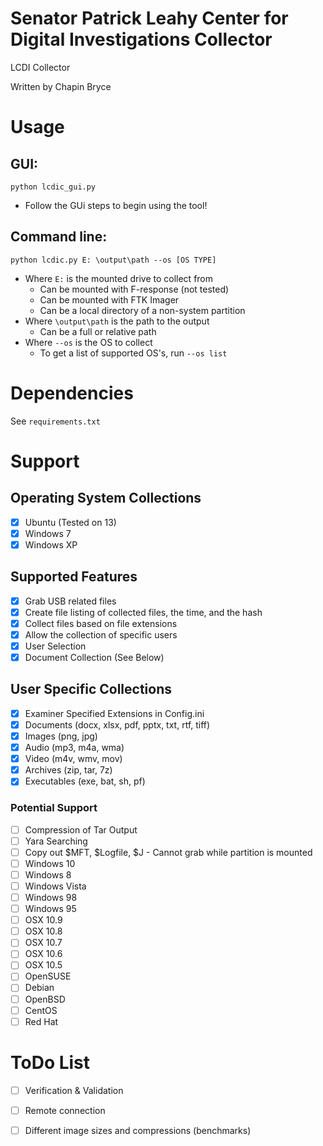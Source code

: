 Senator Patrick Leahy Center for Digital Investigations Collector
=====

LCDI Collector

Written by Chapin Bryce

# Usage

## GUI:
`python lcdic_gui.py`

- Follow the GUi steps to begin using the tool!

## Command line:
`python lcdic.py E: \output\path --os [OS TYPE]`

- Where `E:` is the mounted drive to collect from 
  - Can be mounted with F-response (not tested)
  - Can be mounted with FTK Imager
  - Can be a local directory of a non-system partition
- Where `\output\path` is the path to the output
  - Can be a full or relative path
- Where `--os` is the OS to collect
  - To get a list of supported OS's, run `--os list`

# Dependencies

See `requirements.txt`

# Support

## Operating System Collections
- [x] Ubuntu (Tested on 13)
- [x] Windows 7
- [x] Windows XP

## Supported Features
- [x] Grab USB related files
- [x] Create file listing of collected files, the time, and the hash
- [x] Collect files based on file extensions
- [x] Allow the collection of specific users
- [x] User Selection
- [x] Document Collection (See Below)

## User Specific Collections
- [x] Examiner Specified Extensions in Config.ini
- [x] Documents (docx, xlsx, pdf, pptx, txt, rtf, tiff)
- [x] Images (png, jpg)
- [x] Audio (mp3, m4a, wma)
- [x] Video (m4v, wmv, mov)
- [x] Archives (zip, tar, 7z)
- [x] Executables (exe, bat, sh, pf)

### Potential Support
- [ ] Compression of Tar Output
- [ ] Yara Searching
- [ ] Copy out $MFT, $Logfile, $J - Cannot grab while partition is mounted
- [ ] Windows 10
- [ ] Windows 8
- [ ] Windows Vista
- [ ] Windows 98
- [ ] Windows 95
- [ ] OSX 10.9
- [ ] OSX 10.8
- [ ] OSX 10.7
- [ ] OSX 10.6
- [ ] OSX 10.5
- [ ] OpenSUSE
- [ ] Debian
- [ ] OpenBSD
- [ ] CentOS
- [ ] Red Hat

# ToDo List
- [ ] Verification & Validation
- [ ] Remote connection
- [ ] Different image sizes and compressions (benchmarks)


